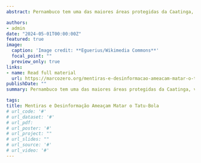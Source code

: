 ```yaml
---
abstract: Pernambuco tem uma das maiores áreas protegidas da Caatinga, você sabia? Localizada nos município de Petrolina, Lagoa Grande e Santa Maria da Boa Vista, o Refúgio de Vida Silvestre Tatu-Bola abrange uma área de mais de 110 mil hectares com um trecho de Caatinga bem preservado e habitado tatu que inspirou o Fuleco, nome do mascote da Copa do Mundo de 2014. É nesse espaço também que várias populações tradicionais humanas como quilombolas e outros pequenos agricultores vivem há séculos, manejando a Caatinga com suas suas roças e bodes. Seres humanos e Caatinga vivem juntos nessa região, por isso o RVS Tatu-Bola foi criado para garantir que essa convivência continuasse indefinidamente. 

authors:
- admin
date: "2024-05-01T00:00:00Z"
featured: true
image:
  caption: 'Image credit: **Eguerius/Wikimedia Commons**'
  focal_point: ""
  preview_only: true
links:
- name: Read full material
  url: https://marcozero.org/mentiras-e-desinformacao-ameacam-matar-o-tatu-bola/
publishDate: ""
summary: Pernambuco tem uma das maiores áreas protegidas da Caatinga, você sabia? Localizada nos município de Petrolina, Lagoa Grande e Santa Maria da Boa Vista, o Refúgio de Vida Silvestre Tatu-Bola abrange uma área de mais de 110 mil hectares com um trecho de Caatinga bem preservado e habitado tatu que inspirou o Fuleco, nome do mascote da Copa do Mundo de 2014. É nesse espaço também que várias populações tradicionais humanas como quilombolas e outros pequenos agricultores vivem há séculos, manejando a Caatinga com suas suas roças e bodes. Seres humanos e Caatinga vivem juntos nessa região, por isso o RVS Tatu-Bola foi criado para garantir que essa convivência continuasse indefinidamente. 

tags:
title: Mentiras e Desinformação Ameaçam Matar o Tatu-Bola
# url_code: '#'
# url_dataset: '#'
# url_pdf: 
# url_poster: '#'
# url_project: ""
# url_slides: ""
# url_source: '#'
# url_video: '#'
---
```



